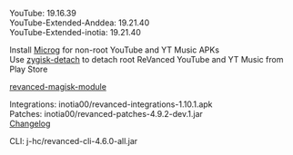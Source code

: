 YouTube: 19.16.39  
YouTube-Extended-Anddea: 19.21.40  
YouTube-Extended-inotia: 19.21.40  

Install [Microg](https://github.com/ReVanced/GmsCore/releases) for non-root YouTube and YT Music APKs  
Use [zygisk-detach](https://github.com/j-hc/zygisk-detach) to detach root ReVanced YouTube and YT Music from Play Store  

[revanced-magisk-module](https://github.com/j-hc/revanced-magisk-module)
  
Integrations: inotia00/revanced-integrations-1.10.1.apk  
Patches: inotia00/revanced-patches-4.9.2-dev.1.jar  
[Changelog](https://github.com/inotia00/revanced-patches/releases/tag/v4.9.2-dev.1)

CLI: j-hc/revanced-cli-4.6.0-all.jar    
